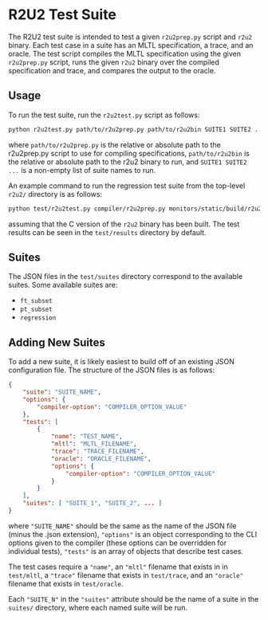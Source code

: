 # R2U2 Test Suite

The R2U2 test suite is intended to test a given `r2u2prep.py` script and `r2u2` binary. Each test case in a suite has an MLTL specification, a trace, and an oracle. The test script compiles the MLTL specification using the given `r2u2prep.py` script, runs the given `r2u2` binary over the compiled specification and trace, and compares the output to the oracle.

## Usage

To run the test suite, run the `r2u2test.py` script as follows:
```bash
python r2u2test.py path/to/r2u2prep.py path/to/r2u2bin SUITE1 SUITE2 ...
```
where `path/to/r2u2prep.py` is the relative or absolute path to the r2u2prep.py script to use for compiling specifications, `path/to/r2u2bin` is the relative or absolute path to the r2u2 binary to run, and `SUITE1 SUITE2 ...` is a non-empty list of suite names to run.

An example command to run the regression test suite from the top-level `r2u2/` directory is as follows:
```bash
python test/r2u2test.py compiler/r2u2prep.py monitors/static/build/r2u2 regression
```
assuming that the C version of the `r2u2` binary has been built. The test results can be seen in the `test/results` directory by default.

## Suites

The JSON files in the `test/suites` directory correspond to the available suites. Some available suites are:
- `ft_subset`
- `pt_subset`
- `regression`

## Adding New Suites

To add a new suite, it is likely easiest to build off of an existing JSON configuration file. The structure of the JSON files is as follows:

```json
{
    "suite": "SUITE_NAME",
    "options": {
        "compiler-option": "COMPILER_OPTION_VALUE"
    },
    "tests": [
        {
            "name": "TEST_NAME",
            "mltl": "MLTL_FILENAME",
            "trace": "TRACE_FILENAME",
            "oracle": "ORACLE_FILENAME",
            "options": {
                "compiler-option": "COMPILER_OPTION_VALUE"
            }
        }
    ],
    "suites": [ "SUITE_1", "SUITE_2", ... ]
}
```
where `"SUITE_NAME"` should be the same as the name of the JSON file (minus the .json extension), `"options"` is an object corresponding to the CLI options given to the compiler (these options can be overridden for individual tests), `"tests"` is an array of objects that describe test cases. 

The test cases require a `"name"`, an `"mltl"` filename that exists in in `test/mltl`, a `"trace"` filename that exists in `test/trace`, and an `"oracle"` filename that exists in `test/oracle`.

Each `"SUITE_N"` in the `"suites"` attribute should be the name of a suite in the `suites/` directory, where each named suite will be run.